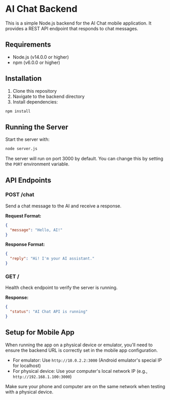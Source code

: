 # AI Chat Backend

This is a simple Node.js backend for the AI Chat mobile application. It provides a REST API endpoint that responds to chat messages.

## Requirements

- Node.js (v14.0.0 or higher)
- npm (v6.0.0 or higher)

## Installation

1. Clone this repository
2. Navigate to the backend directory
3. Install dependencies:

```bash
npm install
```

## Running the Server

Start the server with:

```bash
node server.js
```

The server will run on port 3000 by default. You can change this by setting the `PORT` environment variable.

## API Endpoints

### POST /chat

Send a chat message to the AI and receive a response.

**Request Format:**
```json
{
  "message": "Hello, AI!"
}
```

**Response Format:**
```json
{
  "reply": "Hi! I'm your AI assistant."
}
```

### GET /

Health check endpoint to verify the server is running.

**Response:**
```json
{
  "status": "AI Chat API is running"
}
```

## Setup for Mobile App

When running the app on a physical device or emulator, you'll need to ensure the backend URL is correctly set in the mobile app configuration.

- For emulator: Use `http://10.0.2.2:3000` (Android emulator's special IP for localhost)
- For physical device: Use your computer's local network IP (e.g., `http://192.168.1.100:3000`)

Make sure your phone and computer are on the same network when testing with a physical device.